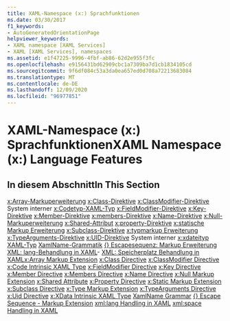 ```yaml
---
title: XAML-Namespace (x:) Sprachfunktionen
ms.date: 03/30/2017
f1_keywords:
- AutoGeneratedOrientationPage
helpviewer_keywords:
- XAML namespace [XAML Services]
- XAML [XAML Services], namespaces
ms.assetid: e1f47225-9996-4fbf-ab86-62d2e955f3fc
ms.openlocfilehash: e9156431bd62909cbc1a7309ba7d1cb1834105cd
ms.sourcegitcommit: 9f6df084c53a3da0ea657ed0d708a72213683084
ms.translationtype: MT
ms.contentlocale: de-DE
ms.lasthandoff: 12/09/2020
ms.locfileid: "96977851"
---
```

# <a name="xaml-namespace-x-language-features"></a><span data-ttu-id="021a7-102">XAML-Namespace (x:) Sprachfunktionen</span><span class="sxs-lookup"><span data-stu-id="021a7-102">XAML Namespace (x:) Language Features</span></span>

## <a name="in-this-section"></a><span data-ttu-id="021a7-103">In diesem Abschnitt</span><span class="sxs-lookup"><span data-stu-id="021a7-103">In This Section</span></span>

<span data-ttu-id="021a7-104">[x:Array-Markuperweiterung](xarray-markup-extension.md) 
 [x:Class-Direktive](xclass-directive.md) 
 [x:ClassModifier-Direktive](xclassmodifier-directive.md) 
 System interner [x:Codetyp-XAML-Typ](xcode-intrinsic-xaml-type.md) 
 [x:FieldModifier-Direktive](xfieldmodifier-directive.md) 
 [x:Key-Direktive](xkey-directive.md) 
 [x:Member-Direktive](xmember-directive.md) 
 [x:members-Direktive](xmembers-directive.md) 
 [x:Name-Direktive](xname-directive.md) 
 [x:Null-Markuperweiterung](xnull-markup-extension.md) 
 [x:Shared-Attribut](xshared-attribute.md) 
 [x:property-Direktive](xproperty-directive.md) 
 [x:statische Markup Erweiterung](xstatic-markup-extension.md) 
 [x:Subclass-Direktive](xsubclass-directive.md) 
 [x:typmarkup Erweiterung](xtype-markup-extension.md) 
 [x:TypeArguments-Direktive](xtypearguments-directive.md) 
 [x:UID-Direktive](xuid-directive.md) 
 System interner [x:xdateityp XAML-Typ](xdata-intrinsic-xaml-type.md) 
 [XamlName-Grammatik](xamlname-grammar.md) 
 [ {} Escapesequenz: Markup Erweiterung](escape-sequence-markup-extension.md) 
 [XML: lang-Behandlung in XAML](xml-language-handling.md)- 
 [XML: Speicherplatz Behandlung in XAML](xml-space-handling.md)</span><span class="sxs-lookup"><span data-stu-id="021a7-104">[x:Array Markup Extension](xarray-markup-extension.md)
[x:Class Directive](xclass-directive.md)
[x:ClassModifier Directive](xclassmodifier-directive.md)
[x:Code Intrinsic XAML Type](xcode-intrinsic-xaml-type.md)
[x:FieldModifier Directive](xfieldmodifier-directive.md)
[x:Key Directive](xkey-directive.md)
[x:Member Directive](xmember-directive.md)
[x:Members Directive](xmembers-directive.md)
[x:Name Directive](xname-directive.md)
[x:Null Markup Extension](xnull-markup-extension.md)
[x:Shared Attribute](xshared-attribute.md)
[x:Property Directive](xproperty-directive.md)
[x:Static Markup Extension](xstatic-markup-extension.md)
[x:Subclass Directive](xsubclass-directive.md)
[x:Type Markup Extension](xtype-markup-extension.md)
[x:TypeArguments Directive](xtypearguments-directive.md)
[x:Uid Directive](xuid-directive.md)
[x:XData Intrinsic XAML Type](xdata-intrinsic-xaml-type.md)
[XamlName Grammar](xamlname-grammar.md)
[{} Escape Sequence - Markup Extension](escape-sequence-markup-extension.md)
[xml:lang Handling in XAML](xml-language-handling.md)
[xml:space Handling in XAML](xml-space-handling.md)</span></span>
